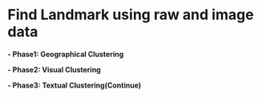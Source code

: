 # Find Landmark using raw and image data
**- Phase1: Geographical Clustering**

**- Phase2: Visual Clustering**

**- Phase3: Textual Clustering(Continue)**
